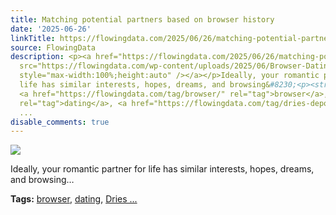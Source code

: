 ```yaml
---
title: Matching potential partners based on browser history
date: '2025-06-26'
linkTitle: https://flowingdata.com/2025/06/26/matching-potential-partners-based-on-browser-history/
source: FlowingData
description: <p><a href="https://flowingdata.com/2025/06/26/matching-potential-partners-based-on-browser-history/"><img
  src="https://flowingdata.com/wp-content/uploads/2025/06/Browser-Dating-Dries-750x538.png"
  style="max-width:100%;height:auto" /></a></p>Ideally, your romantic partner for
  life has similar interests, hopes, dreams, and browsing&#8230;<p><strong>Tags:</strong>
  <a href="https://flowingdata.com/tag/browser/" rel="tag">browser</a>, <a href="https://flowingdata.com/tag/dating/"
  rel="tag">dating</a>, <a href="https://flowingdata.com/tag/dries-depoorter/" rel="tag">Dries
  ...
disable_comments: true
---
```

<p><a href="https://flowingdata.com/2025/06/26/matching-potential-partners-based-on-browser-history/"><img src="https://flowingdata.com/wp-content/uploads/2025/06/Browser-Dating-Dries-750x538.png" style="max-width:100%;height:auto" /></a></p>Ideally, your romantic partner for life has similar interests, hopes, dreams, and browsing&#8230;<p><strong>Tags:</strong> <a href="https://flowingdata.com/tag/browser/" rel="tag">browser</a>, <a href="https://flowingdata.com/tag/dating/" rel="tag">dating</a>, <a href="https://flowingdata.com/tag/dries-depoorter/" rel="tag">Dries ...